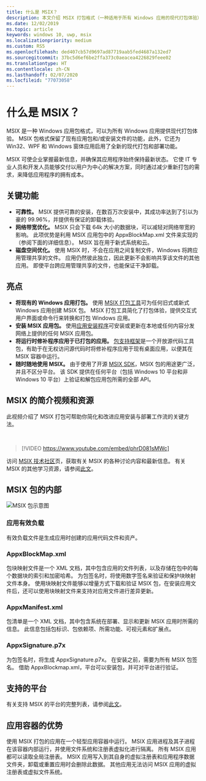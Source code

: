 ```yaml
---
title: 什么是 MSIX？
description: 本文介绍 MSIX 打包格式（一种适用于所有 Windows 应用的现代打包体验）的基础知识。
ms.date: 12/02/2019
ms.topic: article
keywords: windows 10, uwp, msix
ms.localizationpriority: medium
ms.custom: RS5
ms.openlocfilehash: ded407cb57d9697ad87719aab5fed4687a132ed7
ms.sourcegitcommit: 37bc5d6ef6be2ffa373c0aeacea4226829feee02
ms.translationtype: HT
ms.contentlocale: zh-CN
ms.lasthandoff: 02/07/2020
ms.locfileid: "77073058"
---
```

# <a name="what-is-msix"></a>什么是 MSIX？

MSIX 是一种 Windows 应用包格式，可以为所有 Windows 应用提供现代打包体验。 MSIX 包格式保留了现有应用包和/或安装文件的功能，此外，它还为 Win32、WPF 和 Windows 窗体应用启用了全新的现代打包和部署功能。

MSIX 可使企业掌握最新信息，并确保其应用程序始终保持最新状态。 它使 IT 专业人员和开发人员能够交付以用户为中心的解决方案，同时通过减少重新打包的需求，来降低应用程序的拥有成本。

## <a name="key-features"></a>关键功能

* **可靠性。** MSIX 提供可靠的安装，在数百万次安装中，其成功率达到了引以为豪的 99.96%，并提供有保证的卸载体验。
* **网络带宽优化。** MSIX 只会下载 64k 大小的数据块，可以减轻对网络带宽的影响。 此项优势是利用 MSIX 应用包中的 AppxBlockMap.xml 文件来实现的（参阅下面的详细信息）。 MSIX 旨在用于新式系统和云。
* **磁盘空间优化。** 使用 MSIX 时，不会在应用之间复制文件，Windows 将跨应用管理共享的文件。 应用仍然彼此独立，因此更新不会影响共享该文件的其他应用。 即使平台跨应用管理共享的文件，也能保证干净卸载。

## <a name="highlights"></a>亮点

* **将现有的 Windows 应用打包。** 使用 [MSIX 打包工具](packaging-tool/mpt-overview.md)可为任何旧式或新式 Windows 应用创建 MSIX 包。 MSIX 打包工具简化了打包体验，提供交互式用户界面或命令行来转换和打包 Windows 应用。
* **安装 MSIX 应用包。** 使用[应用安装程序](app-installer/app-installer-root.md)可安装或更新在本地或任何内容分发网络上提供的任何 MSIX 应用包。
* **将运行时修补程序应用于已打包的应用。** [包支持框架](psf/package-support-framework-overview.md)是一个开放源代码工具包，有助于在无权访问源代码时将修补程序应用于现有桌面应用，以便其在 MSIX 容器中运行。
* **随时随地使用 MSIX。** 由于使用了开源 [MSIX SDK](msix-sdk/sdk-overview.md)，MSIX 包的用途更广泛，并且不区分平台。 该 SDK 提供在任何平台（包括 Windows 10 平台和非 Windows 10 平台）上验证和解包应用包所需的全部 API。

## <a name="introduction-video-to-msix-and-resources"></a>MSIX 的简介视频和资源

此视频介绍了 MSIX 打包可帮助你简化和改进应用安装与部署工作流的关键方法。

<br/>

> [!VIDEO https://www.youtube.com/embed/phrD081sMWc]

访问 [MSIX 技术社区](https://aka.ms/msixcommunity)页，获取有关 MSIX 的各种讨论内容和最新信息。 有关 MSIX 的其他学习资源，请参阅[此文](resources.md)。

## <a name="inside-an-msix-package"></a>MSIX 包的内部

![MSIX 包示意图](package/images/msixpackage.png)

### <a name="app-payload"></a>应用有效负载

有效负载文件是生成应用时创建的应用代码文件和资产。

### <a name="appxblockmapxml"></a>AppxBlockMap.xml

包块映射文件是一个 XML 文档，其中包含应用的文件列表，以及存储在包中的每个数据块的索引和加密哈希。 为包签名时，将使用数字签名来验证和保护块映射文件本身。 使用块映射文件能够以增量方式下载和验证 MSIX 包，在安装应用文件后，还可以使用块映射文件来支持对应用文件进行差异更新。

### <a name="appxmanifestxml"></a>AppxManifest.xml

包清单是一个 XML 文档，其中包含系统在部署、显示和更新 MSIX 应用时所需的信息。 此信息包括包标识、包依赖项、所需功能、可视元素和扩展点。

### <a name="appxsignaturep7x"></a>AppxSignature.p7x

为包签名时，将生成 AppxSignature.p7x。 在安装之前，需要为所有 MSIX 包签名。 借助 AppxBlockmap.xml，平台可以安装包，并可对平台进行验证。

## <a name="supported-platforms"></a>支持的平台

有关支持 MSIX 的平台的完整列表，请参阅[此文](supported-platforms.md)。

## <a name="benefits-of-app-containers"></a>应用容器的优势

使用 MSIX 打包的应用在一个轻型应用容器中运行。 MSIX 应用进程及其子进程在该容器内部运行，并使用文件系统和注册表虚拟化进行隔离。 所有 MSIX 应用都可以读取全局注册表。 MSIX 应用写入到其自身的虚拟注册表和应用程序数据文件夹，卸载或重置应用时会删除此数据。 其他应用无法访问 MSIX 应用的虚拟注册表或虚拟文件系统。
